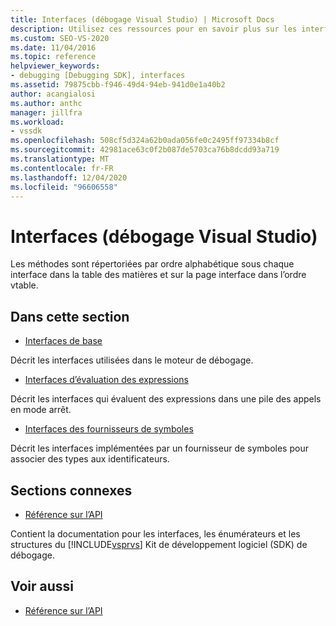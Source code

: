 ```yaml
---
title: Interfaces (débogage Visual Studio) | Microsoft Docs
description: Utilisez ces ressources pour en savoir plus sur les interfaces de base, les interfaces d’évaluation d’expression et les interfaces de fournisseur de symboles dans le débogage Visual Studio.
ms.custom: SEO-VS-2020
ms.date: 11/04/2016
ms.topic: reference
helpviewer_keywords:
- debugging [Debugging SDK], interfaces
ms.assetid: 79875cbb-f946-49d4-94eb-941d0e1a40b2
author: acangialosi
ms.author: anthc
manager: jillfra
ms.workload:
- vssdk
ms.openlocfilehash: 508cf5d324a62b0ada056fe0c2495ff97334b8cf
ms.sourcegitcommit: 42981ace63c0f2b087de5703ca76b8dcdd93a719
ms.translationtype: MT
ms.contentlocale: fr-FR
ms.lasthandoff: 12/04/2020
ms.locfileid: "96606558"
---
```

# <a name="interfaces-visual-studio-debugging"></a>Interfaces (débogage Visual Studio)
Les méthodes sont répertoriées par ordre alphabétique sous chaque interface dans la table des matières et sur la page interface dans l’ordre vtable.

## <a name="in-this-section"></a>Dans cette section
- [Interfaces de base](../../../extensibility/debugger/reference/core-interfaces.md)

 Décrit les interfaces utilisées dans le moteur de débogage.

- [Interfaces d’évaluation des expressions](../../../extensibility/debugger/reference/expression-evaluation-interfaces.md)

 Décrit les interfaces qui évaluent des expressions dans une pile des appels en mode arrêt.

- [Interfaces des fournisseurs de symboles](../../../extensibility/debugger/reference/symbol-provider-interfaces.md)

 Décrit les interfaces implémentées par un fournisseur de symboles pour associer des types aux identificateurs.

## <a name="related-sections"></a>Sections connexes
- [Référence sur l’API](../../../extensibility/debugger/reference/api-reference-visual-studio-debugging.md)

 Contient la documentation pour les interfaces, les énumérateurs et les structures du [!INCLUDE[vsprvs](../../../code-quality/includes/vsprvs_md.md)] Kit de développement logiciel (SDK) de débogage.

## <a name="see-also"></a>Voir aussi
- [Référence sur l’API](../../../extensibility/debugger/reference/api-reference-visual-studio-debugging.md)

